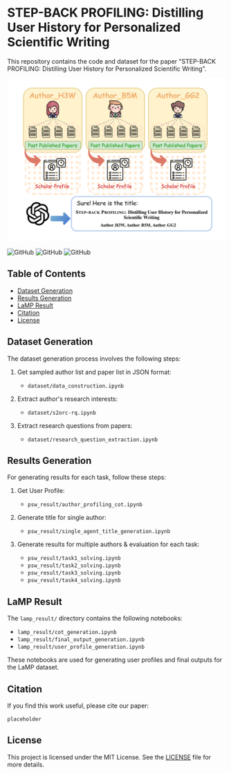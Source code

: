 # STEP-BACK PROFILING: Distilling User History for Personalized Scientific Writing

This repository contains the code and dataset for the paper "STEP-BACK PROFILING: Distilling User History for Personalized Scientific Writing".

![Overview](assets/step-back.png)

![GitHub](https://img.shields.io/github/license/step-back-profiling/step-back-profiling)
![GitHub](https://img.shields.io/github/issues/step-back-profiling/step-back-profiling)
![GitHub](https://img.shields.io/github/forks/step-back-profiling/step-back-profiling)

## Table of Contents
- [Dataset Generation](#dataset-generation)
- [Results Generation](#results-generation)
- [LaMP Result](#lamp-result)
- [Citation](#citation)
- [License](#license)

## Dataset Generation

The dataset generation process involves the following steps:

1. Get sampled author list and paper list in JSON format:
   - `dataset/data_construction.ipynb`

2. Extract author's research interests:
   - `dataset/s2orc-rq.ipynb`

3. Extract research questions from papers:
   - `dataset/research_question_extraction.ipynb`

## Results Generation

For generating results for each task, follow these steps:

1. Get User Profile:
   - `psw_result/author_profiling_cot.ipynb`

2. Generate title for single author:
   - `psw_result/single_agent_title_generation.ipynb`

3. Generate results for multiple authors & evaluation for each task:
   - `psw_result/task1_solving.ipynb`
   - `psw_result/task2_solving.ipynb`
   - `psw_result/task3_solving.ipynb`
   - `psw_result/task4_solving.ipynb`

## LaMP Result

The `lamp_result/` directory contains the following notebooks:

- `lamp_result/cot_generation.ipynb`
- `lamp_result/final_output_generation.ipynb`
- `lamp_result/user_profile_generation.ipynb`

These notebooks are used for generating user profiles and final outputs for the LaMP dataset.

## Citation

If you find this work useful, please cite our paper:

```
placeholder
```

## License

This project is licensed under the MIT License. See the [LICENSE](LICENSE) file for more details.
```